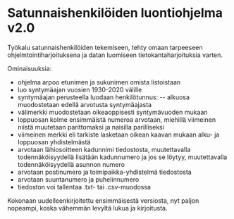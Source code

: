# Satunnaishenkilöiden luontiohjelma v2.0

Työkalu satunnaishenkilöiden tekemiseen, tehty omaan tarpeeseen ohjelmtointiharjoituksena ja datan luomiseen tietokantaharjoituksia varten.

Ominaisuuksia:

- ohjelma arpoo etunimen ja sukunimen omista listoistaan
- luo syntymäajan vuosien 1930-2020 välille
- syntymäajan perusteella luodaan henkilötunnus: 
-- alkuosa muodostetaan edellä arvotusta syntymäajasta
- välimerkki muodostetaan oikeaoppisesti syntymävuoden mukaan
- loppuosan kolme ensimmäistä numeroa arvotaan, miehillä viimeinen niistä muutetaan parittomaksi ja naisilla parilliseksi 
- viimeinen merkki eli tarkiste lasketaan oikean kaavan mukaan alku- ja loppuosan yhdistelmästä
- arvotaan lähiosoitteen kadunnimi tiedostosta, muutettavalla todennäköisyydellä lisätään kadunnumero ja jos se löytyy, muutettavalla todennäköisyydellä asunnon numero
- arvotaan postinumero ja toimipaikka-yhdistelmä tiedostosta
- arvotaan suuntanumero ja puhelinnumero
- tiedoston voi tallentaa .txt- tai .csv-muodossa

Kokonaan uudelleenkirjoitettu ensimmäisestä versiosta, nyt paljon nopeampi, koska vähemmän levyltä lukua ja kirjoitusta.
